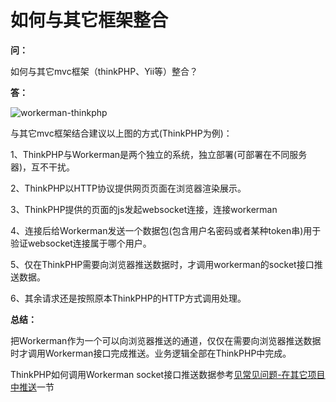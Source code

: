 # 如何与其它框架整合
**问：**

如何与其它mvc框架（thinkPHP、Yii等）整合？

**答：**

![workerman-thinkphp](http://www.workerman.net/img/doc/workerman-work-with-thinkphp.png)

与其它mvc框架结合建议以上图的方式(ThinkPHP为例)：

1、ThinkPHP与Workerman是两个独立的系统，独立部署(可部署在不同服务器)，互不干扰。

2、ThinkPHP以HTTP协议提供网页页面在浏览器渲染展示。

3、ThinkPHP提供的页面的js发起websocket连接，连接workerman

4、连接后给Workerman发送一个数据包(包含用户名密码或者某种token串)用于验证websocket连接属于哪个用户。

5、仅在ThinkPHP需要向浏览器推送数据时，才调用workerman的socket接口推送数据。

6、其余请求还是按照原本ThinkPHP的HTTP方式调用处理。


**总结：**

把Workerman作为一个可以向浏览器推送的通道，仅仅在需要向浏览器推送数据时才调用Workerman接口完成推送。业务逻辑全部在ThinkPHP中完成。


ThinkPHP如何调用Workerman socket接口推送数据参考[见常见问题-在其它项目中推送](/faq/push-in-other-project.html)一节

